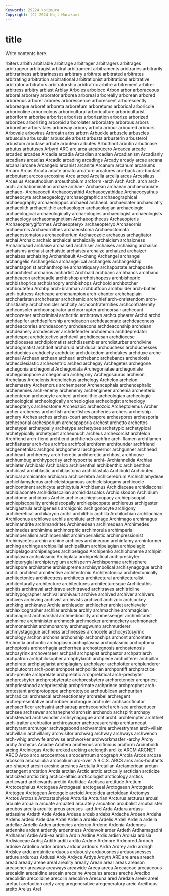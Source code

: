 ```yaml
---
Keywords: 29224 kojimura
Copyright: (C) 2024 Koji Murakami
---
```


# title

Write contents here.



rbiters arbith arbitrable arbitrage arbitrager arbitragers arbitrages arbitrageur arbitragist
arbitral arbitrament arbitraments arbitraries arbitrarily arbitrariness arbitrarinesses arbitrary arbitrate arbitrated
arbitrates arbitrating arbitration arbitrational arbitrationist arbitrations arbitrative arbitrator arbitrators arbitratorship
arbitratrix arbitre arbitrement arbitrer arbitress arbitry arblast Arblay Arboles arboloco
Arbon arbor arboraceous arboral arborary arborator arborea arboreal arboreally arborean
arbored arboreous arborer arbores arborescence arborescent arborescently arboresque arboret arboreta
arboretum arboretums arborical arboricole arboricoline arboricolous arboricultural arboriculture arboriculturist arboriform
arborise arborist arborists arborization arborize arborized arborizes arborizing arboroid arborolater
arborolatry arborous arbors arborvitae arborvitaes arborway arbory arbota arbour arboured
arbours Arbovale arbovirus Arbroath arbs arbtrn Arbuckle arbuscle arbuscles arbuscula
arbuscular arbuscule arbust arbusta arbusterin arbusterol arbustum arbutase arbute arbutean
arbutes Arbuthnot arbutin arbutinase arbutus arbutuses Arbyrd ARC arc arca
arcabucero Arcacea arcade arcaded arcades Arcadia arcadia Arcadian arcadian Arcadianism
Arcadianly arcadians arcadias Arcadic arcading arcadings Arcady arcady arcae arcana
arcanal arcane Arcangelo arcanist arcanite Arcanum arcanum arcanums Arcaro Arcas
Arcata arcate arcato arcature arcatures arc-back arc-boutant arcboutant arccos arccosine
Arce arced Arcella arcella arces Arcesilaus Arcesius Arceuthobium arceuthobium arcform
-arch Arch Arch. arch arch- arch. archabomination archae archae- Archaean
archaean archaecraniate archaeo- Archaeoceti Archaeocyathid Archaeocyathidae Archaeocyathus archaeocyte archaeogeology archaeographic
archaeographical archaeography archaeohippus archaeol archaeol. archaeolater archaeolatry archaeolith archaeolithic archaeologer
archaeologian archaeologic archaeological archaeologically archaeologies archaeologist archaeologists archaeology archaeomagnetism Archaeopithecus
Archaeopteris Archaeopterygiformes Archaeopteryx archaeopteryx Archaeornis archaeornis Archaeornithes archaeostoma Archaeostomata archaeostomatous
archaeotherium Archaeozoic archaeus archagitator archai Archaic archaic archaical archaically archaicism
archaicness Archaimbaud archaise archaised archaiser archaises archaising archaism archaisms archaist
archaistic archaists archaize archaized archaizer archaizes archaizing Archambault Ar-chang Archangel
archangel archangelic Archangelica archangelical archangels archangelship archantagonist archanthropine archantiquary archapostate
archapostle archarchitect archarios archartist Archbald archbanc archbancs archband archbeacon archbeadle
archbishop archbishopess archbishopric archbishoprics archbishopry archbishops Archbold archbotcher archboutefeu Archbp
arch-brahman archbuffoon archbuilder arch-butler arch-buttress Archcape archchampion arch-chanter archchaplain archcharlatan
archcheater archchemic archchief arch-christendom arch-christianity archchronicler archcity archconfraternities archconfraternity archconsoler
archconspirator archcorrupter archcorsair archcount archcozener archcriminal archcritic archcrown archcupbearer Archd
archd archdapifer archdapifership archdeacon archdeaconate archdeaconess archdeaconries archdeaconry archdeacons archdeaconship
archdean archdeanery archdeceiver archdefender archdemon archdepredator archdespot archdetective archdevil archdiocesan
archdiocese archdioceses archdiplomatist archdissembler archdisturber archdivine archdogmatist archdolt archdruid archducal
archduchess archduchesses archduchies archduchy archduke archdukedom archdukes archduxe arche archeal
Archean archean archearl archebanc archebancs archebiosis archecclesiastic archecentric arched archegay
Archegetes archegone archegonia archegonial Archegoniata Archegoniatae archegoniate archegoniophore archegonium archegony
Archegosaurus archeion Archelaus Archelenis Archelochus archelogy Archelon archelon archemastry Archemorus
archemperor Archencephala archencephalic archenemies arch-enemy archenemy archengineer archenia archenteric archenteron
archeocyte archeol archeolithic archeologian archeologic archeological archeologically archeologies archeologist archeology
archeopteryx archeostome Archeozoic archeozoic Archeptolemus Archer archer archeress archerfish archerfishes
archeries archers archership archery Arches arches arches-court archespore archespores archesporia
archesporial archesporium archespsporia archest archetto archettos archetypal archetypally archetype archetypes
archetypic archetypical archetypically archetypist archeunuch archeus archexorcist archfelon Archfiend arch-fiend
archfiend archfiends archfire arch-flamen archflamen archflatterer arch-foe archfoe archfool archform
archfounder archfriend archgenethliac archgod archgomeral archgovernor archgunner archhead archheart archheresy
arch-heretic archheretic archhost archhouse archhumbug archhypocrisy archhypocrite archi- Archiannelida Archias
archiater Archibald Archibaldo archibenthal archibenthic archibenthos archiblast archiblastic archiblastoma archiblastula
Archibold Archibuteo archical archicantor archicarp archicerebra archicerebrum Archichlamydeae archichlamydeous archicleistogamous
archicleistogamy archicoele archicontinent archicyte archicytula Archidamus Archidiaceae archidiaconal archidiaconate archididascalian
archididascalos Archidiskodon Archidium archidome archidoxis Archie archie archiepiscopacy archiepiscopal archiepiscopality
archiepiscopally archiepiscopate archiereus archigaster archigastrula archigenesis archigonic archigonocyte archigony archiheretical
archikaryon archil archilithic archilla Archilochian archilochian Archilochus archilowe archils archilute
archimage Archimago archimagus archimandrite archimandrites Archimedean archimedean Archimedes archimedes archimime
archimorphic archimorula archimperial archimperialism archimperialist archimperialistic archimpressionist Archimycetes archin archine
archines archineuron archinfamy archinformer arching archings archipallial archipallium archipelagian archipelagic
archipelago archipelagoes archipelagos Archipenko archiphoneme archipin archiplasm archiplasmic Archiplata archiprelatical
archipresbyter archipterygial archipterygium archisperm Archispermae archisphere archispore archistome archisupreme archisymbolical
archisynagogue archit archit. architect architective architectonic Architectonica architectonically architectonics architectress
architects architectural architecturalist architecturally architecture architectures architecturesque Architeuthis architis architraval
architrave architraved architraves architricline architypographer archival archivault archive archived archiver
archivers archives archiving archivist archivists archivolt archizoic archjockey archking archknave
Archle archleader archlecher archlet archleveler archlexicographer archliar archlute archly archmachine
archmagician archmagirist archmarshal archmediocrity archmessenger archmilitarist archmime archminister archmock archmocker
archmockery archmonarch archmonarchist archmonarchy archmugwump archmurderer archmystagogue archness archnesses archocele
archocystosyrinx archology archon archons archonship archonships archont archontate Archontia archontic
archoplasm archoplasma archoplasmic archoptoma archoptosis archorrhagia archorrhea archostegnosis archostenosis archosyrinx
archoverseer archpall archpapist archpastor archpatriarch archpatron archphilosopher archphylarch archpiece archpilferer
archpillar archpirate archplagiarist archplagiary archplayer archplotter archplunderer archplutocrat arch-poet archpoet
archpolitician archpontiff archpractice arch-prelate archprelate archprelatic archprelatical arch-presbyter archpresbyter archpresbyterate
archpresbytery archpretender archpriest archpriesthood archpriestship archprimate archprince archprophet arch-protestant archprotopope
archprototype archpublican archpuritan archradical archrascal archreactionary archrebel archregent archrepresentative archrobber
archrogue archruler archsacrificator archsacrificer archsaint archsatrap archscoundrel arch-sea archseducer archsee
archsewer archshepherd archsin archsnob archspirit archspy archsteward archswindler archsynagogue archt
archt. archtempter archthief arch-traitor archtraitor archtreasurer archtreasurership archturncoat archtyrant archurger
archvagabond archvampire archvestryman arch-villain archvillain archvillainy archvisitor archwag archway archways
archwench arch-whig archwife archwise archworker archworkmaster -archy Archy archy Archytas
Arcidae Arcifera arciferous arcifinious arciform Arcimboldi arcing Arciniegas Arcite arcked
arcking arclength arclike ARCM ARCNET ARCO Arco arco arcocentrous arcocentrum
arcograph Arcola Arcos arcose arcosolia arcosoliulia arcosolium arc-over A.R.C.S. ARCS
arcs arcs-boutants arc-shaped arcsin arcsine arcsines Arctalia Arctalian Arctamerican arctan
arctangent arctation Arctia arctian Arctic arctic arctically arctician arcticize arcticized
arcticizing arctico-altaic arcticologist arcticology arctics arcticward arcticwards arctiid Arctiidae Arctisca
arctitude Arctium Arctocephalus Arctogaea Arctogaeal arctogaeal Arctogaean Arctogaeic Arctogea Arctogean
Arctogeic arctoid Arctoidea arctoidean Arctomys Arctos Arctosis Arctostaphylos Arcturia Arcturian
Arcturus arcturus arcual arcuale arcualia arcuate arcuated arcuately arcuation arcubalist
arcubalister arcubos arcula arculite arcus arcuses -ard Ard Arda Ardara
ardass ardassine Ardath Arde Ardea Ardeae ardeb ardebs Ardeche Ardeen
Ardeha Ardehs ardeid Ardeidae Ardel Ardelia ardelio Ardelis Ardell Ardella
ardella ardellae Ardelle Arden ardencies ardency Ardene Ardenia Ardennes ardennite
ardent ardently ardentness Ardenvoir arder Ardeth Ardhamagadhi Ardhanari Ardie Ardi-ea
ardilla Ardin Ardine Ardis ardish Ardisia ardisia Ardisiaceae Ardisj Ardith
arditi ardito Ardme Ardmore Ardmored Ardoch ardoise Ardolino ardor ardors
ardour ardours Ardra Ardrey ardri ardrigh Ardsley ardu arduinite arduous
arduously arduousness arduousnesses ardure ardurous Ardussi Ardy Ardyce Ardys Ardyth
ARE are area areach aread aready areae areal areality areally
Arean arear areas areason areasoner areaway areaways areawide Areca areca
Arecaceae arecaceous arecaidin arecaidine arecain arecaine Arecales arecas areche Arecibo
arecolidin arecolidine arecolin arecoline Arecuna ared Aredale areek areel arefact
arefaction arefy areg aregenerative aregeneratory areic Areithous areito Areius Arel
